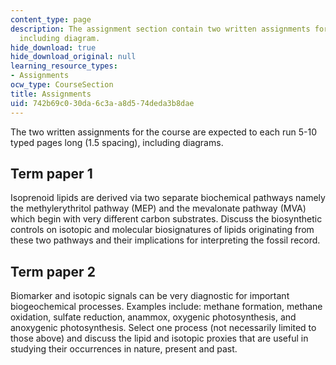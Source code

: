 ```yaml
---
content_type: page
description: The assignment section contain two written assignments for the course,
  including diagram.
hide_download: true
hide_download_original: null
learning_resource_types:
- Assignments
ocw_type: CourseSection
title: Assignments
uid: 742b69c0-30da-6c3a-a8d5-74deda3b8dae
---
```


The two written assignments for the course are expected to each run 5-10 typed pages long (1.5 spacing), including diagrams.

Term paper 1
------------

Isoprenoid lipids are derived via two separate biochemical pathways namely the methylerythritol pathway (MEP) and the mevalonate pathway (MVA) which begin with very different carbon substrates. Discuss the biosynthetic controls on isotopic and molecular biosignatures of lipids originating from these two pathways and their implications for interpreting the fossil record.

Term paper 2
------------

Biomarker and isotopic signals can be very diagnostic for important biogeochemical processes. Examples include: methane formation, methane oxidation, sulfate reduction, anammox, oxygenic photosynthesis, and anoxygenic photosynthesis. Select one process (not necessarily limited to those above) and discuss the lipid and isotopic proxies that are useful in studying their occurrences in nature, present and past.